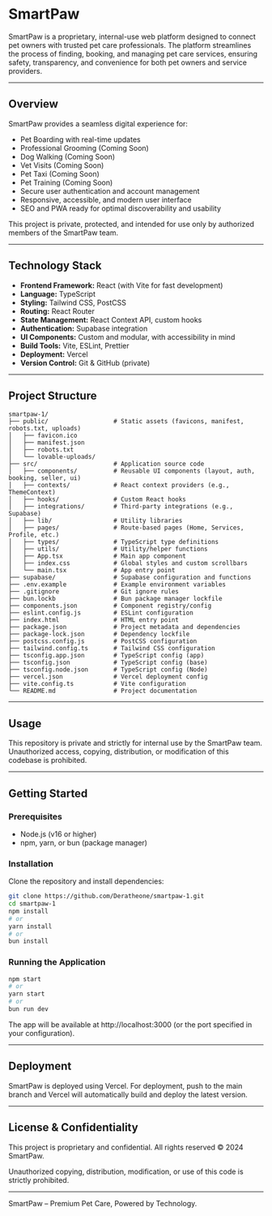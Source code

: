 # SmartPaw

SmartPaw is a proprietary, internal-use web platform designed to connect pet owners with trusted pet care professionals. The platform streamlines the process of finding, booking, and managing pet care services, ensuring safety, transparency, and convenience for both pet owners and service providers.

---

## Overview

SmartPaw provides a seamless digital experience for:
- Pet Boarding with real-time updates
- Professional Grooming (Coming Soon)
- Dog Walking (Coming Soon)
- Vet Visits (Coming Soon)
- Pet Taxi (Coming Soon)
- Pet Training (Coming Soon)
- Secure user authentication and account management
- Responsive, accessible, and modern user interface
- SEO and PWA ready for optimal discoverability and usability

This project is private, protected, and intended for use only by authorized members of the SmartPaw team.

---

## Technology Stack

- **Frontend Framework:** React (with Vite for fast development)
- **Language:** TypeScript
- **Styling:** Tailwind CSS, PostCSS
- **Routing:** React Router
- **State Management:** React Context API, custom hooks
- **Authentication:** Supabase integration
- **UI Components:** Custom and modular, with accessibility in mind
- **Build Tools:** Vite, ESLint, Prettier
- **Deployment:** Vercel
- **Version Control:** Git & GitHub (private)

---

## Project Structure

```
smartpaw-1/
├── public/                  # Static assets (favicons, manifest, robots.txt, uploads)
│   ├── favicon.ico
│   ├── manifest.json
│   ├── robots.txt
│   └── lovable-uploads/
├── src/                     # Application source code
│   ├── components/          # Reusable UI components (layout, auth, booking, seller, ui)
│   ├── contexts/            # React context providers (e.g., ThemeContext)
│   ├── hooks/               # Custom React hooks
│   ├── integrations/        # Third-party integrations (e.g., Supabase)
│   ├── lib/                 # Utility libraries
│   ├── pages/               # Route-based pages (Home, Services, Profile, etc.)
│   ├── types/               # TypeScript type definitions
│   ├── utils/               # Utility/helper functions
│   ├── App.tsx              # Main app component
│   ├── index.css            # Global styles and custom scrollbars
│   └── main.tsx             # App entry point
├── supabase/                # Supabase configuration and functions
├── .env.example             # Example environment variables
├── .gitignore               # Git ignore rules
├── bun.lockb                # Bun package manager lockfile
├── components.json          # Component registry/config
├── eslint.config.js         # ESLint configuration
├── index.html               # HTML entry point
├── package.json             # Project metadata and dependencies
├── package-lock.json        # Dependency lockfile
├── postcss.config.js        # PostCSS configuration
├── tailwind.config.ts       # Tailwind CSS configuration
├── tsconfig.app.json        # TypeScript config (app)
├── tsconfig.json            # TypeScript config (base)
├── tsconfig.node.json       # TypeScript config (Node)
├── vercel.json              # Vercel deployment config
├── vite.config.ts           # Vite configuration
└── README.md                # Project documentation
```

---

## Usage

This repository is private and strictly for internal use by the SmartPaw team. Unauthorized access, copying, distribution, or modification of this codebase is prohibited.

---

## Getting Started

### Prerequisites
- Node.js (v16 or higher)
- npm, yarn, or bun (package manager)

### Installation

Clone the repository and install dependencies:

```bash
git clone https://github.com/Deratheone/smartpaw-1.git
cd smartpaw-1
npm install
# or
yarn install
# or
bun install
```

### Running the Application

```bash
npm start
# or
yarn start
# or
bun run dev
```

The app will be available at http://localhost:3000 (or the port specified in your configuration).

---

## Deployment

SmartPaw is deployed using Vercel. For deployment, push to the main branch and Vercel will automatically build and deploy the latest version.

---

## License & Confidentiality

This project is proprietary and confidential. All rights reserved © 2024 SmartPaw.

Unauthorized copying, distribution, modification, or use of this code is strictly prohibited.

---

SmartPaw – Premium Pet Care, Powered by Technology.
